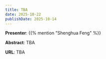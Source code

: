 ```yaml
---
title: TBA
date: 2025-10-22
publishDate: 2025-10-14
---
```


**Presenter**: {{% mention "Shenghua Feng" %}}

**Abstract**: TBA

**URL**: TBA

